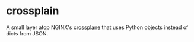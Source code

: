 # crossplain

A small layer atop NGINX's [crossplane](https://github.com/nginxinc/crossplane) that uses Python objects instead of dicts from JSON.

<!-- TODO: #1 documentation -->
